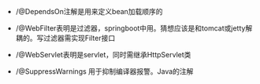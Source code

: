 - /@DependsOn注解是用来定义bean加载顺序的

- /@WebFilter表明是过滤器，springboot中用。猜想应该是和tomcat或jetty解耦的。写过滤器需实现Filter接口

- /@WebServlet表明是servlet，同时需继承HttpServlet类

- /@SuppressWarnings 用于抑制编译器报警。Java的注解
